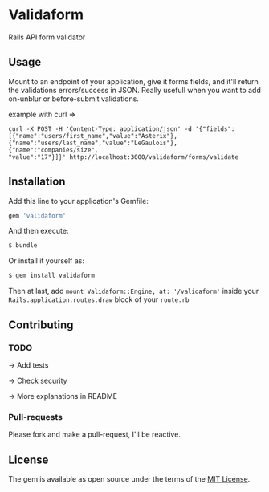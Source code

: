# Validaform
Rails API form validator

## Usage

Mount to an endpoint of your application, give it forms fields, and it'll return the validations errors/success in JSON.
Really usefull when you want to add on-unblur or before-submit validations.

example with curl =>

```
curl -X POST -H 'Content-Type: application/json' -d '{"fields":[{"name":"users/first_name","value":"Asterix"},  {"name":"users/last_name","value":"LeGaulois"}, {"name":"companies/size", "value":"17"}]}' http://localhost:3000/validaform/forms/validate
```


## Installation
Add this line to your application's Gemfile:

```ruby
gem 'validaform'
```

And then execute:
```bash
$ bundle
```

Or install it yourself as:
```bash
$ gem install validaform
```

Then at last, add
```mount Validaform::Engine, at: '/validaform'```
inside your
`Rails.application.routes.draw` block of your `route.rb`

## Contributing
### TODO
  -> Add tests

  -> Check security

  -> More explanations in README
  
### Pull-requests
  Please fork and make a pull-request, I'll be reactive.

## License
The gem is available as open source under the terms of the [MIT License](http://opensource.org/licenses/MIT).
